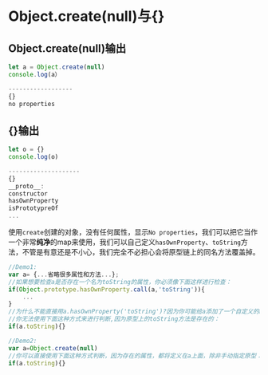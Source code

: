 # Object.create\(null\)与{}

## Object.create\(null\)输出

```javascript
let a = Object.create(null)
console.log(a）

------------------
{}
no properties
```

## {}输出

```javascript
let o = {}
console.log(o)

--------------------
{}
__proto__:
constructor
hasOwnProperty
isPrototypreOf
...
```

使用`create`创建的对象，没有任何属性，显示`No properties`，我们可以把它当作一个非常**纯净**的map来使用，我们可以自己定义`hasOwnProperty`、`toString`方法，不管是有意还是不小心，我们完全不必担心会将原型链上的同名方法覆盖掉。

```javascript
//Demo1:
var a= {...省略很多属性和方法...};
//如果想要检查a是否存在一个名为toString的属性，你必须像下面这样进行检查：
if(Object.prototype.hasOwnProperty.call(a,'toString')){
    ...
}
//为什么不能直接用a.hasOwnProperty('toString')?因为你可能给a添加了一个自定义的hasOwnProperty
//你无法使用下面这种方式来进行判断,因为原型上的toString方法是存在的：
if(a.toString){}

//Demo2:
var a=Object.create(null)
//你可以直接使用下面这种方式判断，因为存在的属性，都将定义在a上面，除非手动指定原型：
if(a.toString){}
```

